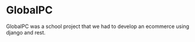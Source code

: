 # GlobalPC
GlobalPC was a school project that we had to develop an ecommerce using django and rest.
